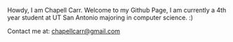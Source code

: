 Howdy, I am Chapell Carr. 
Welcome to my Github Page, I am currently a 4th year student at UT San Antonio majoring in computer science. :) 


Contact me at: chapellcarr@gmail.com 

<!---
ChapCarr/ChapCarr is a ✨ special ✨ repository because its `README.md` (this file) appears on your GitHub profile.
You can click the Preview link to take a look at your changes.
--->
